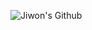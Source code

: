 ![Jiwon's Github](https://capsule-render.vercel.app/api?type=waving&color=gradient&height=300&section=header&text=capsule%20render&fontSize=90)
<!--
**Jiwon-Jeong99/Jiwon-Jeong99** is a ✨ _special_ ✨ repository because its `README.md` (this file) appears on your GitHub profile.

Here are some ideas to get you started:

- 🔭 I’m currently working on ...
- 🌱 I’m currently learning ...
- 👯 I’m looking to collaborate on ...
- 🤔 I’m looking for help with ...
- 💬 Ask me about ...
- 📫 How to reach me: ...
- 😄 Pronouns: ...
- ⚡ Fun fact: ...
-->
